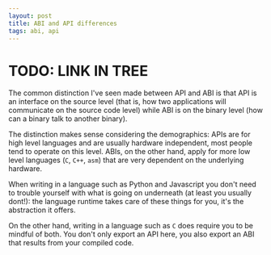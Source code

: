 ```yaml
---
layout: post
title: ABI and API differences
tags: abi, api
---
```


# TODO: LINK IN TREE

The common distinction I've seen made between API and ABI is that API is an interface on the source level (that is, how two applications will communicate
on the source code level) while ABI is on the binary level (how can a binary
talk to another binary).

The distinction makes sense considering the demographics: APIs are for high level languages and are usually hardware independent, most people tend to operate on this level. ABIs, on the other hand, apply for more low level languages (`C`, `C++`, `asm`) that are very dependent on the underlying hardware.

When writing in a language such as Python and Javascript you don't need to trouble yourself with what is going on underneath (at least
you usually dont!): the language runtime takes care of these things for you,
it's the abstraction it offers.

On the other hand, writing in a language such as `C` does require you to be
mindful of both. You don't only export an API here, you also export an ABI that results from your compiled code.  
